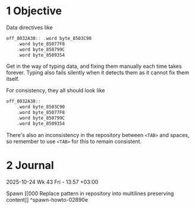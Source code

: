 

# 1 Objective

Data directives like

```C
off_8032A38:: .word byte_8503C90
	.word byte_85077F8
	.word byte_850799C
	.word byte_8509354
```

Get in the way of typing data, and fixing them manually each time takes forever. Typing also fails silently when it detects them as it cannot fix them itself.

For consistency, they all should look like

```C
off_8032A38:: 
	.word byte_8503C90
	.word byte_85077F8
	.word byte_850799C
	.word byte_8509354
```

There's also an inconsistency in the repository between `<TAB>` and spaces, so remember to use `<TAB>` for this to remain consistent.

# 2 Journal

2025-10-24 Wk 43 Fri - 13:57 +03:00

Spawn [[000 Replace pattern in repository into multilines preserving content]] ^spawn-howto-02890e


